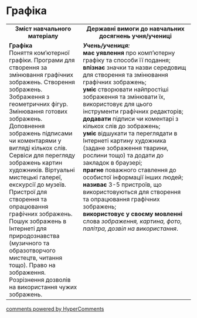 <div id="hypercomments_widget" class="js-hypercomments-widget invisible"></div>

Графіка
=============================================

<table>
  <tr>
    <td width="40%" align="center"><b>Зміст навчального матеріалу<b></td>
    <td width="60%" align="center"><b>Державні вимоги до навчальних досягнень учня/учениці</b></td>
  </tr>
  <tr>
    <td width="40%" style="vertical-align:top !important;">
    <b>Графіка</b><br>
Поняття ком’ютерної графіки. Програми для створення за змінювання графічних зображень. Створення зображень. <br>
Зображення з геометричних фігур. Змінювання готових зображень. <br>
Доповнення зображень підписами чи коментарями у вигляді кількох слів. <br>
Сервіси для перегляду зображень картин художників. Віртуальні мистецькі галереї, екскурсії до музеїв.<br>
Пристрої для створення та опрацювання графічних зображень.<br>
Пошук зображень в Інтернеті для природознавства (музичного та образотворчого мистецтв, читання тощо). Право на зображення. Розрізнення дозволів на використання чужих зображень.<br>
    </td>
    <td width="60%" style="vertical-align:top !important;">
    <i><b>Учень/учениця:</b></i><br>
<b>має уявлення</b> про комп’ютерну графіку та способи її подання;<br>
<b>впізнає</b> значки та назви середовищ для створення та змінювання графічних зображень;<br>
<b>уміє</b> створювати найпростіші зображення та змінювати їх, використовує для цього інструменти графічних редакторів;<br>
<b>додавати</b> підписи чи коментарі з кількох слів до зображень;<br>
<b>уміє</b> відшукати та переглядати в Інтернеті картину художника (задане зображення тварини, рослини тощо) та додати до закладок в браузері; <br>
<b>прагне</b> поважного ставлення до особистої інформації інших людей;<br>
<b>називає</b> 3-5 пристроїв, що використовуються для створення та опрацювання графічних зображень;<br>
<b>використовує у своєму мовленні</b> слова <i>зображення, картина, фото, палітра, дозвіл на використання</i>.</td>
  </tr>
</table>

<div class="js-hypercomments-container">
<a href="http://hypercomments.com" class="hc-link" title="comments widget">comments powered by HyperComments</a>
</div>